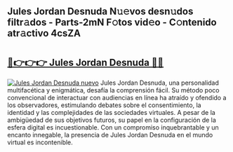 ## Jules Jordan Desnuda N𝚞𝚎vos desn𝚞dos filtr𝚊dos - Parts-2mN F𝚘tos vid𝚎o - C𝚘ntenido atr𝚊ctivo 4csZA

# <h2><a href="http://mb81zvt.tromn.icu/?c=Jules+Jordan+Desnuda">🔗👉👉👉 Jules Jordan Desnuda 🔗🔗</a></h2>

[![Jules Jordan Desnuda nuevo](https://i.imgur.com/pEAQMta.gif)](http://mb81zvt.tromn.icu/?c=Jules+Jordan+Desnuda)
Jules Jordan Desnuda, una personalidad multifacética y enigmática, desafía la comprensión fácil. Su método poco convencional de interactuar con audiencias en línea ha atraído y ofendido a los observadores, estimulando debates sobre el consentimiento, la identidad y las complejidades de las sociedades virtuales. A pesar de la ambigüedad de sus objetivos futuros, su papel en la configuración de la esfera digital es incuestionable. Con un compromiso inquebrantable y un encanto innegable, la presencia de Jules Jordan Desnuda en el mundo virtual es incontenible.

